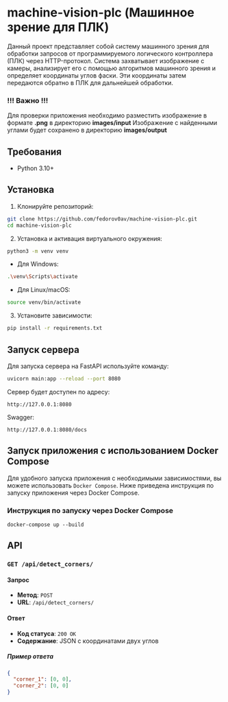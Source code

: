 # machine-vision-plc (Машинное зрение для ПЛК)

Данный проект представляет собой систему машинного зрения для обработки запросов от программируемого логического контроллера (ПЛК) через HTTP-протокол. Система захватывает изображение с камеры, анализирует его с помощью алгоритмов машинного зрения и определяет координаты углов фаски. Эти координаты затем передаются обратно в ПЛК для дальнейшей обработки.

### !!! Важно !!!

Для проверки приложения необходимо разместить изображение в формате **.png** в директорию **images/input**
Изображение с найденными углами будет сохранено в директорию **images/output**

## Требования

- Python 3.10+

## Установка

1. Клонируйте репозиторий:

```bash
git clone https://github.com/fedorov0av/machine-vision-plc.git
cd machine-vision-plc
```

2. Установка и активация виртуального окружения:

```bash
python3 -m venv venv
```

- Для Windows:

```bash
.\venv\Scripts\activate
```

- Для Linux/macOS:

```bash
source venv/bin/activate
```

3. Установите зависимости:

```bash
pip install -r requirements.txt
```

## Запуск сервера

Для запуска сервера на FastAPI используйте команду:

```bash
uvicorn main:app --reload --port 8080
```

Сервер будет доступен по адресу:

```
http://127.0.0.1:8080
```

Swagger:

```
http://127.0.0.1:8080/docs
```

## Запуск приложения с использованием Docker Compose

Для удобного запуска приложения с необходимыми зависимостями, вы можете использовать `Docker Compose`. Ниже приведена инструкция по запуску приложения через Docker Compose.

### Инструкция по запуску через Docker Compose

```
docker-compose up --build
```

## API

### `GET /api/detect_corners/`

#### Запрос

- **Метод**: `POST`
- **URL**: `/api/detect_corners/`

#### Ответ

- **Код статуса**: `200 OK`
- **Содержание**: JSON с координатами двух углов

##### Пример ответа

```json
{
  "corner_1": [0, 0],
  "corner_2": [0, 0]
}
```
